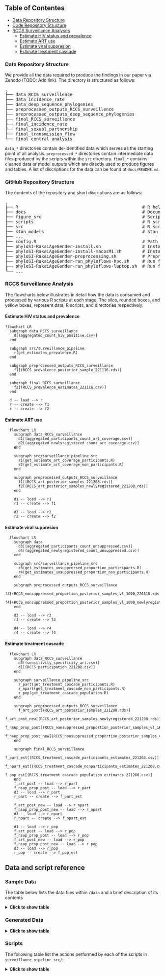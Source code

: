 ## Table of Contentes
- [Data Repository Structure](#data-repository-structure)
- [Code Repository Structure](#code-repository-structure)
- [RCCS Surveillance Analyses](#rccs-surveillance-analyses)
  - [Estimate HIV status and prevalence](#estimate-hiv-status-and-prevalence)
  - [Estimate ART use](#estimate-art-use)
  - [Estimate viral suppresion](#estimate-viral-suppresion)
  - [Estimate treatment cascade](#estimate-treatment-cascade)


### Data Repository Structure
We provide all the data required to produce the findings in our paper via Zenodo (TODO: Add link). The directory is structured as follows:
<pre>
.
├── data_RCCS_surveillence
├── data_incidence_rate
├── data_deep_sequence_phylogenies
├── preprocessed_outputs_RCCS_surveillence
├── preprocessed_outputs_deep_sequence_phylogenies
├── final_RCCS_surveillence
├── final_incidence_rate
├── final_sexual_partnership
├── final_transmission_flow
└── final_central_analysis
</pre>
`data_*` directories contain de-identified data which serves as the starting point of all analysis. `preprocessed_*` directories contain intermediate data files produced by the scripts within the `src` directory. `final_*` contains cleaned data or model outputs which are directly used to produce figures and tables. A list of discriptions for the data can be found at `docs/README.md`.

### GitHub Repository Structure
The contents of the repository and short discriptions are as follows:
<pre>
.
├── R                                                # R helper functions 
├── docs                                             # Documentation
├── figure_src                                       # Scripts to generate paper figures 
├── scripts                                          # R scripts for final analysis
├── src                                              # R scripts for sub-analysis 
├── stan_models                                      # Stan code
├── ...
├── config.R                                         # Path configurations
├── phyloSI-RakaiAgeGender-install.sh                # Installation
├── phyloSI-RakaiAgeGender-install-macosM1.sh        # Installation for Apple M1
├── phyloSI-RakaiAgeGender-preprocessing.sh          # Preprocess data and run sub-analyses
├── phyloSI-RakaiAgeGender-run_phyloflows-hpc.sh     # Run final analysis on Imperial HPC
├── phyloSI-RakaiAgeGender-run_phyloflows-laptop.sh  # Run final analysis on laptop
└── ...
</pre>

### RCCS Surveillance Analysis
The flowcharts below illustrates in detail how the data is consumed and processed by various R scripts at each stage. The silos, rounded boxes, and yellow boxes, represent data, R scripts, and directories respectively.

#### Estimate HIV status and prevalence
```mermaid
flowchart LR
  subgraph data_RCCS_surveillance
    d[(aggregated_count_hiv_positive.csv)]
  end
  
  subgraph src/surveillance_pipeline
    r(get_estimates_prevalence.R)
  end

  subgraph preprocessed_outputs_RCCS_surveillance
    f1[(RCCS_prevalence_posterior_sample_221116.rds)]
  end

  subgraph final_RCCS_surveillance
    f2[(RCCS_prevalence_estimates_221116.csv)]
  end

  d -- load --> r
  r -- create --> f1
  r -- create --> f2
```

#### Estimate ART use
```mermaid
  flowchart LR
    subgraph data_RCCS_surveillance
      d1[(aggregated_participants_count_art_coverage.csv)]
      d2[(aggregated_newlyregistered_count_art_coverage.csv)]
    end

    subgraph src/surveillance_pipeline_src
      r1(get_estimate_art_coverage_participants.R)
      r2(get_estimate_art_coverage_non_participants.R)
    end

    subgraph preprocessed_outputs_RCCS_surveillance
      f1[(RCCS_art_posterior_samples_221208.rds)]
      f2[(RCCS_art_posterior_samples_newlyregistered_221208.rds)]   
    end

    d1 -- load --> r1
    r1 -- create --> f1

    d2 -- load --> r2
    r2 -- create --> f2
```

#### Estimate viral suppresion
```mermaid
  flowchart LR
    subgraph data
      d3[(aggregated_participants_count_unsuppressed.csv)]
      d4[(aggregated_newlyregistered_count_unsuppressed.csv)]
    end

    subgraph src/surveillance_pipeline_src
      r3(get_estimates_unsuppressed_proportion_participants.R)
      r4(get_estimates_unsuppressed_proportion_non_participants.R)
    end

    subgraph preprocessed_outputs_RCCS_surveillance
      f3[(RCCS_nonsuppressed_proportion_posterior_samples_vl_1000_220818.rds)]
      f4[(RCCS_nonsuppressed_proportion_posterior_samples_vl_1000_newlyregistered_221101.rds)]      
    end

    d3 -- load --> r3
    r3 -- create --> f3

    d4 -- load --> r4
    r4 -- create --> f4
```

#### Estimate treatment cascade
```mermaid
  flowchart LR
    subgraph data_RCCS_surveillance
      d3[(sensitivity_specificity_art.csv)]
      d1[(RCCS_participation_221208.csv)]
    end

    subgraph surveillance_pipeline_src
      r_part(get_treatment_cascade_participants.R)
      r_npart(get_treatment_cascade_non_participants.R)
      r_pop(get_treatment_cascade_population.R)
    end

    subgraph preprocessed_outputs_RCCS_surveillance
      f_art_post[(RCCS_art_posterior_samples_221208.rds)]
      f_art_post_new[(RCCS_art_posterior_samples_newlyregistered_221208.rds)]
      f_nsup_prop_post[(RCCS_nonsuppressed_proportion_posterior_samples_vl_1000_220818.rds)]
      f_nsup_prop_post_new[(RCCS_nonsuppressed_proportion_posterior_samples_vl_1000_newlyregistered_221101.rds)]
    end
    
    subgraph final_RCCS_surveillance
      f_part_est[(RCCS_treatment_cascade_participants_estimates_221208.csv)]
      f_npart_est[(RCCS_treatment_cascade_nonparticipants_estimates_221208.csv)]
      f_pop_est[(RCCS_treatment_cascade_population_estimates_221208.csv)]
    end
    f_art_post -- load --> r_part
    f_nsup_prop_post -- load --> r_part
    d3 -- load --> r_part
    r_part -- create --> f_part_est

    f_art_post_new -- load --> r_npart
    f_nsup_prop_post_new -- load --> r_npart
    d3 -- load --> r_npart
    r_npart -- create --> f_npart_est

    d1 -- load --> r_pop
    f_art_post -- load --> r_pop
    f_nsup_prop_post -- load --> r_pop
    f_art_post_new -- load --> r_pop
    f_nsup_prop_post_new -- load --> r_pop
    d3 -- load --> r_pop
    r_pop -- create --> f_pop_est
```

## Data and script reference

### Sample Data
The table below lists the data files within `/data` and a brief description of its contents

<details>
<summary><b>Click to show table</b></summary>
  <table>
    <thead>
      <tr>
        <th>File name</th>
        <th>Description</th>
      </tr>
    </thead>
  <tbody>
    <tr>
      <td><code>pairsdata_toshare_d1_w11_netfrompairs_postponessrm.rds</code></td>
      <td>HIV source-recipient pairs</td>
    </tr>
    <tr>
      <td><code>RCCS_census_eligible_individuals_221116.csv</code></td>
      <td>Count of census eligible population by age, gender and round</td>
    </tr>
      <tr>
      <td><code>RCCS_participation_221208.csv</code></td>
      <td>Participation rates to the RCCS survey by age, gender and round</td>
      </tr>
    <tr>
      <td><code>aggregated_count_hiv_positive.csv</code></td>
      <td>Count of participants by hiv status, age, gender and round used in <code>surveillance_pipeline_src/get_estimates_prevalence.R</code> to estimate smooth proportion of hiv prevalence among population.</td>
    </tr>
    <tr>
      <td><code>aggregated_participants_count_art_coverage.csv</code></td>
      <td>count of participants by self-reported art use, age, gender and round, used in <code>surveillance_pipeline_src/get_estimates_art_coverage_participants.R</code> to estimate smooth proportion of art coverage among participants.</td>
    </tr>
    <tr>
      <td><code>aggregated_participants_count_unsuppressed.csv</code></td>
      <td>count of participants by viremic viral loads, age, gender and round, used in <code>surveillance_pipeline_src/get_estimates_unsuppressed_proportion_participants.R</code> to estimate smooth proportion of viral suppression among participants.</td>
    </tr>
    <tr>
      <td><code>aggregated_newlyregistered_count_art_coverage.csv</code></td>
      <td>count of first-time participants by self-reported art use, age, gender and round, used in <code>surveillance_pipeline_src/get_estimates_art_coverage_non_participants.R</code> to estimate smooth proportion of art coverage among first-time participants.</td>
    </tr>
    <tr>
      <td><code>aggregated_newlyregistered_count_unsuppressed.csv</code></td>
      <td>count of first-time participants by viremic viral loads, age, gender and round, used in <code>surveillance_pipeline_src/get_estimates_unsuppressed_proportion_non_participants.R</code> to estimate smooth proportion of viral suppression among first-time participants.</td>
    </tr>
    <tr>
      <td><code>seroconverter_cohort_R6R19.rds</code></td>
      <td>Individual-level seroconvert cohort data with information on rounds of enrollment, age, sex, hiv status</td>
      </tr>
      <tr>
      <td><code>Rakai_incpredictions_inland_221107.csv</code></td>
      <td>HIV incidence rates estimates by age, gender and round</td>
    </tr>
    <tr>
      <td><code>inland_R015_cntcts_rate_1130b.rds</code></td>
      <td>Sexual contact rate estimates by age and gender for round 15</td>
    </tr>
       <tr>
      <td><code>Rakai_Pangea2_RCCS_Metadata_randomized.RData  data/sequences_collection_dates_randomized.rds</code></td>
      <td>Individual-level meta data containing Anonymised IDs, round sex, community type, and randomized visit dates,  birthdays, and test dates  </td>
    </tr>
         <tr>
      <td><code>sequences_collection_dates_randomized.rds</code></td>
      <td> Blood samples collection dates randomized within 6 months. </td>
    </tr>
    </tbody>
  </table>
</details>

### Generated Data
<details>
<summary><b>Click to show table</b></summary>
<table>
  <thead>
    <tr>
      <th>File name</th>
      <th>Description</th>
    </tr>
  </thead>
  <tbody>
    <tr>
      <td><code>RCCS_prevalence_estimates_DATE.csv</code></td>
      <td>Smooth proportion of HIV prevalence in population by age, gender and round</td>
    </tr>
    <tr>
      <td><code>RCCS_treatment_cascade_population_estimates_DATE.csv</code></td>
      <td>Smooth estimates of ART coverage and viral suppression in population by age, gender and round</td>
    </tr>
    <tr>
      <td><code>RCCS_treatment_cascade_participants_estimates_DATE.csv</code></td>
      <td>Smooth estimates of ART coverage and viral suppression in participants by age, gender and round</td>
    </tr>
    <tr>
      <td><code>RCCS_treatment_cascade_nonparticipants_estimates_DATE.csv</code></td>
      <td>Smooth estimates of ART coverage and viral suppression in first-time participants by age, gender and round</td>
    </tr>
  </tbody>
</table>
</details>

### Scripts

The following table list the actions performed by each of the scripts in `surveillance_pipeline_src/`:
<details>
  <summary><b>Click to show table</b></summary>
  <table>
    <thead>
      <tr>
        <th>Action</th>
        <th>Script</th>
      </tr>
    </thead>
    <tbody>
      <tr>
        <td>Obtain smooth HIV prevalence by age, gender, and round</td>
        <td><code>get_estimates_prevalence.R</code></td>
      </tr>
      <tr>
        <td>Obtain smooth ART coverage in participants by age, gender, and round</td>
        <td><code>get_estimates_art_coverage_participants.R</code></td>
      </tr>
      <tr>
        <td>Obtain smooth ART coverage in first-time participants by age, gender, and round</td>
        <td><code>get_estimates_art_coverage_non_participants.R</code></td>
      </tr>
      <tr>
        <td>Obtain smooth viral suppression in participants by age, gender, and round</td>
        <td><code>get_estimates_unsuppressed_proportion_participants.R</code></td>
      </tr>
      <tr>
        <td>Obtain smooth viral suppression in first-time participants by age, gender, and round</td>
        <td><code>get_estimates_unsuppressed_proportion_non_participants.R</code></td>
      </tr>
      <tr>
        <td>Combine ART coverage and viral suppression estimates to obtain treatment cascade in participants</td>
        <td><code>get_treatment_cascade_participants.R</code></td>
      </tr>
      <tr>
        <td>Combine ART coverage and viral suppression estimates to obtain treatment cascade in first-time participants</td>
        <td><code>get_treatment_cascade_non_participants.R</code></td>
      </tr>
      <tr>
        <td>Combine ART coverage and viral suppression estimates to obtain treatment cascade in population</td>
        <td><code>get_treatment_cascade_population.R</code></td>
      </tr>
    </tbody>
  </table>
</details>
